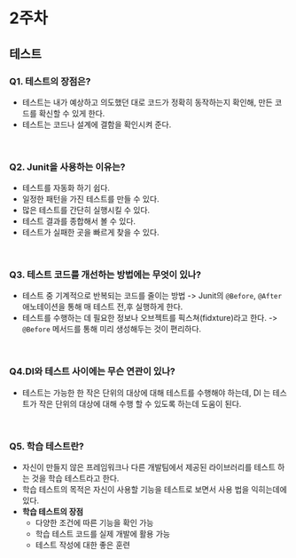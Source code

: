 # 2주차

## 테스트

### **Q1. 테스트의 장점은?**

- 테스트는 내가 예상하고 의도했던 대로 코드가 정확히 동작하는지 확인해, 만든 코드를 확신할 수 있게 한다.
- 테스트는 코드나 설계에 결함을 확인시켜 준다.

<br>

### **Q2. Junit을 사용하는 이유는?**

- 테스트를 자동화 하기 쉽다.
- 일정한 패턴을 가진 테스트를 만들 수 있다.
- 많은 테스트를 간단히 실행시킬 수 있다.
- 테스트 결과를 종합해서 볼 수 있다.
- 테스트가 실패한 곳을 빠르게 찾을 수 있다.

<br>

### **Q3. 테스트 코드를 개선하는 방법에는 무엇이 있나?**

- 테스트 중 기계적으로 반복되는 코드를 줄이는 방법 -> Junit의 `@Before`, `@After` 애노테이션을 통해 매 테스트 전,후 실행하게 한다.
- 테스트를 수행하는 데 필요한 정보나 오브젝트를 픽스쳐(fidxture)라고 한다. -> `@Before` 메서드를 통해 미리 생성해두는 것이 편리하다.

<br>

### **Q4.DI와 테스트 사이에는 무슨 연관이 있나?**

- 테스트는 가능한 한 작은 단위의 대상에 대해 테스트를 수행해야 하는데, DI 는 테스트가 작은 단위의 대상에 대해 수행 할 수 있도록 하는데 도움이 된다.

<br>

### **Q5. 학습 테스트란?**

- 자신이 만들지 않은 프레임워크나 다른 개발팀에서 제공된 라이브러리를 테스트 하는 것을 학습 테스트라고 한다.
- 학습 테스트의 목적은 자신이 사용할 기능을 테스트로 보면서 사용 법을 익히는데에 있다.
- **학습 테스트의 장점**
  - 다양한 조건에 따른 기능을 확인 가능
  - 학습 테스트 코드를 실제 개발에 활용 가능
  - 테스트 작성에 대한 좋은 훈련
